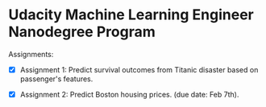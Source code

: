 # Udacity Machine Learning Engineer Nanodegree Program

Assignments:
- [x] Assignment 1: Predict survival outcomes from Titanic disaster based on passenger's features.
- [x] Assignment 2: Predict Boston housing prices. (due date: Feb 7th).

